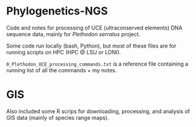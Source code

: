 # Phylogenetics-NGS

Code and notes for processing of UCE (ultraconserved elements) DNA sequence data, mainly for _Plethodon serratus_ project.

Some code run locally (bash, Python), but most of these files are for running scripts on HPC (HPC @ LSU or LONI).

<code>0_Plethodon_UCE_processing_commands.txt</code> is a reference file containing a running list of all the commands + my notes.

# GIS

Also included some R scrips for downloading, processing, and analysis of GIS data (mainly of species range maps).

